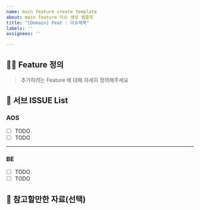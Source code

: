 ```yaml
---
name: main feature create template
about: main feature 이슈 생성 템플릿
title: "[Domain] Feat : 이슈제목"
labels: ''
assignees: ''

---
```


## 💁‍♂️ Feature 정의

> 추가하려는 Feature 에 대해 자세히 정의해주세요

## 📝 서브 ISSUE List

### AOS
- [ ] TODO
- [ ] TODO

---

### BE
- [ ] TODO
- [ ] TODO

## 🔗 참고할만한 자료(선택)
